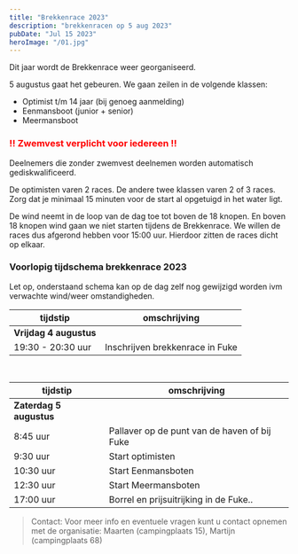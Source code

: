 ```yaml
---
title: "Brekkenrace 2023"
description: "brekkenracen op 5 aug 2023"
pubDate: "Jul 15 2023"
heroImage: "/01.jpg"
---
```


<p>Dit jaar wordt de Brekkenrace weer georganiseerd.</p>

<p>
  5 augustus gaat het gebeuren. We gaan zeilen in de volgende klassen:</p>
  <ul>
  <li>
  Optimist t/m 14 jaar (bij genoeg aanmelding)
  </li>
    <li>
  Eenmansboot (junior + senior) 
  </li>
     <li>
  Meermansboot  
  </li>
</ul>

<h3 class="red">!! Zwemvest verplicht voor iedereen !!</h1>
<p>Deelnemers die zonder zwemvest deelnemen worden automatisch gediskwalificeerd.</p>
 
 <p>
   De optimisten varen 2 races. De andere twee klassen varen 2 of 3 races. Zorg dat je minimaal 15 minuten voor de start al opgetuigd in het water ligt. 
 </p>

 <p>De wind neemt in de loop van de dag toe tot boven de 18 knopen. En boven 18 knopen wind gaan we niet starten tijdens de Brekkenrace. We willen de races dus afgerond hebben voor 15:00 uur. Hierdoor zitten de races dicht op elkaar.</p>

<h3>Voorlopig tijdschema brekkenrace 2023</h3>

Let op, onderstaand schema kan op de dag zelf nog gewijzigd worden ivm verwachte wind/weer omstandigheden.

<table style="margin-bottom: 3em;">
  <thead>
    <tr>
      <th>tijdstip</th>
      <th>omschrijving</th>
    </tr>
  </thead>
  <tbody>
    <tr>
      <td><b>Vrijdag 4 augustus</b>
      </td>
      <td></td>
    </tr>
    <tr>
      <td>
        19:30 - 20:30 uur
      </td>
      <td>
        Inschrijven brekkenrace in Fuke
      </td>
    </tr>
</tbody>
</table>

<table>
  <thead>
    <tr>
      <th>tijdstip</th>
      <th>omschrijving</th>
    </tr>
  </thead>
  <tbody>
    <tr>
      <td><b>Zaterdag 5 augustus</b>
      </td>
      <td></td>
    </tr>
    <tr>
      <td>
        8:45 uur
      </td>
      <td>
        Pallaver op de punt van de haven of bij Fuke
      </td>
    </tr>
    <tr>
      <td>
        9:30 uur
      </td>
      <td>
        Start optimisten
      </td>
    </tr>
    <tr>
      <td>
        10:30 uur
      </td>
      <td>
        Start Eenmansboten
      </td>
    </tr>
    <!-- <tr>
      <td>
        12:30 uur
      </td>
      <td>
        Start Lunch: Broodje hamburger kopen bij de Fuke..
      </td>
    </tr> -->
    <tr>
      <td>
        12:30 uur
      </td>
      <td>
        Start Meermansboten
      </td>
    </tr>
    <tr>
      <td>
        17:00 uur
      </td>
      <td>
        Borrel en prijsuitrijking in de Fuke..
      </td>
    </tr>
    <!-- <tr>
      <td>
        18:00 uur
      </td>
      <td>
        Prijsuitreiking
      </td>
    </tr> -->

  </tbody>
</table>
<p></p>
   <blockquote class="blockquote">
  Contact: Voor meer info en eventuele vragen kunt u contact opnemen met de organisatie:
      Maarten (campingplaats 15), Martijn (campingplaats 68)
  </blockquote>

<style>
.red {
   color:red;
}
</style>

